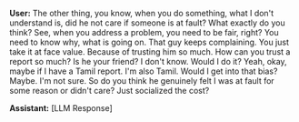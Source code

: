 **User:**
The other thing, you know, when you do something, what I don't understand is, did he not care if someone is at fault? What exactly do you think? See, when you address a problem, you need to be fair, right? You need to know why, what is going on. That guy keeps complaining. You just take it at face value. Because of trusting him so much. How can you trust a report so much? Is he your friend? I don't know. Would I do it? Yeah, okay, maybe if I have a Tamil report. I'm also Tamil. Would I get into that bias? Maybe. I'm not sure. So do you think he genuinely felt I was at fault for some reason or didn't care? Just socialized the cost? 

**Assistant:**
[LLM Response]


